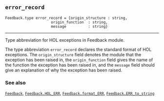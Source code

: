 ## `error_record`

``` hol4
Feedback.type error_record = {origin_structure : string,
                     origin_function  : string,
                     message          : string}
```

------------------------------------------------------------------------

Type abbreviation for HOL exceptions in Feedback module.

The type abbreviation `error_record` declares the standard format of HOL
exceptions. The `origin_structure` field denotes the module that the
exception has been raised in, the `origin_function` field gives the name
of the function the exception has been raised in, and the `message`
field should give an explanation of why the exception has been raised.

### See also

[`Feedback`](#Feedback), [`Feedback.HOL_ERR`](#Feedback.HOL_ERR),
[`Feedback.format_ERR`](#Feedback.format_ERR),
[`Feedback.ERR_to_string`](#Feedback.ERR_to_string)
